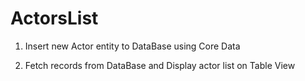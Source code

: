 # ActorsList

1. Insert new Actor entity to DataBase using Core Data


2. Fetch records from DataBase and Display actor list on Table View
